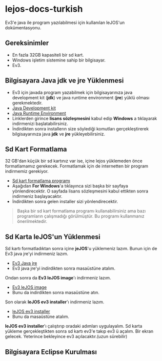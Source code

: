 # lejos-docs-turkish
Ev3'e java ile program yazılabilmesi için kullanılan leJOS'un dokümentasyonu.

## Gereksinimler 
* En fazla 32GB kapasiteli bir sd kart.
* Windows işletim sistemine sahip bir bilgisayar.
* Ev3. 
## Bilgisayara Java jdk ve jre Yüklenmesi
* Ev3 için javada program yazabilmek için bilgisayarınıza java development kit (**jdk**) ve java runtime environment (**jre**) yüklü olması gerekmektedir.
* [Java Development kit](http://www.oracle.com/technetwork/java/javase/downloads/jdk10-downloads-4416644.html)
* [Java Runtime Environment](http://www.oracle.com/technetwork/java/javase/downloads/jre8-downloads-2133155.html)
* Linklerden girince **lisans sözleşmesini** kabul edip **Windows** a tıklayarak indirmenizi başlatabilirsiniz.
* İndirdikten sonra installerın size söylediği komutları gerçekleştirerek bilgisayarınıza java **jdk** ve **jre** yükleyebilirsiniz.

## Sd Kart Formatlama
32 GB'dan küçük bir sd kartınız var ise, içine lejos yüklemeden önce formatlamamız gerekecek. Formatlamak için de internetten bir program indirmemiz gerekiyor.
* [Sd kart formatlama programı](https://www.sdcard.org/downloads/formatter_4/)
* Aşağıdan **For Windows**'a tıklayınca sizi başka bir sayfaya yönlendirecektir. O sayfada lisans sözleşmesini kabul ettikten sonra indirmeniz başlayacaktır.
* İndirdikten sonra gelen installer sizi yönlendirecektir.
> Başka bir sd kart formatlama programı kullanabilirsiniz ama bazı programların çalışmadığı görülmüştür. Bu programı kullanmanız önerilmektedir.

## Sd Karta leJOS'un Yüklenmesi
Sd kartı formatladıktan sonra içine **jeJOS**'u yüklemeniz lazım. Bunun için de Ev3 java jre'yi indirmeniz lazım.
* [Ev3 Java jre](http://www.oracle.com/technetwork/java/embedded/downloads/javase/javaseemeddedev3-1982511.html)
* Ev3 java jre'yi indirdikten sonra masaüstüne atalım.

Ondan sonra da **Ev3 leJOS image**'ı indirmeniz lazım.
* [Ev3 leJOS image](https://sourceforge.net/projects/ev3.lejos.p/files/)
* Bunu da indirdikten sonra masaüstüne atın.

Son olarak **leJOS ev3 installer**'ı indirmeniz lazım.
* [leJOS ev3 installer](https://sourceforge.net/projects/ev3.lejos.p/files/)
* Bunu da masaüstüne atalım.

**leJOS ev3 installer**'ı çalıştırıp oradaki adımları uygulayalım.
Sd karta yükleme gerçekleştikten sonra sd kartı ev3'e takıp ev3 ü açalım. Bir ekran gelecek. Yeterince bekleyince ev3 açılacaktır.(uzun sürebilir)
## Bilgisayara Eclipse Kurulması
